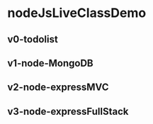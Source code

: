 # nodeJsLiveClassDemo

## v0-todolist

## v1-node-MongoDB

## v2-node-expressMVC

## v3-node-expressFullStack